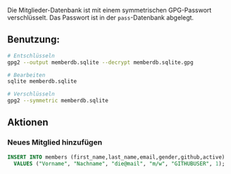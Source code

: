 Die Mitglieder-Datenbank ist mit einem symmetrischen GPG-Passwort verschlüsselt. Das Passwort ist in der ```pass```-Datenbank abgelegt.

## Benutzung:

```bash
# Entschlüsseln
gpg2 --output memberdb.sqlite --decrypt memberdb.sqlite.gpg

# Bearbeiten
sqlite memberdb.sqlite

# Verschlüsseln
gpg2 --symmetric memberdb.sqlite
```

## Aktionen

### Neues Mitglied hinzufügen
```sql
INSERT INTO members (first_name,last_name,email,gender,github,active) 
  VALUES ("Vorname", "Nachname", "die@mail", "m/w", "GITHUBUSER", 1);
```
